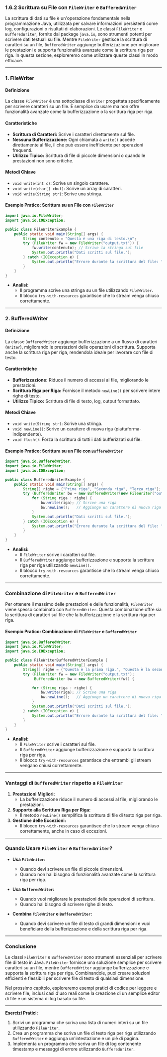 ### **1.6.2 Scrittura su File con `FileWriter` e `BufferedWriter`**

La scrittura di dati su file è un'operazione fondamentale nella programmazione Java, utilizzata per salvare informazioni persistenti come log, configurazioni o risultati di elaborazioni. Le classi `FileWriter` e `BufferedWriter`, fornite dal package `java.io`, sono strumenti potenti per scrivere dati testuali su file. Mentre `FileWriter` gestisce la scrittura di caratteri su un file, `BufferedWriter` aggiunge bufferizzazione per migliorare le prestazioni e supporta funzionalità avanzate come la scrittura riga per riga. In questa sezione, esploreremo come utilizzare queste classi in modo efficace.

---

### **1. FileWriter**

#### **Definizione**
La classe `FileWriter` è una sottoclasse di `Writer` progettata specificamente per scrivere caratteri su un file. È semplice da usare ma non offre funzionalità avanzate come la bufferizzazione o la scrittura riga per riga.

#### **Caratteristiche**
- **Scrittura di Caratteri:** Scrive i caratteri direttamente sul file.
- **Nessuna Bufferizzazione:** Ogni chiamata a `write()` accede direttamente al file, il che può essere inefficiente per operazioni frequenti.
- **Utilizzo Tipico:** Scrittura di file di piccole dimensioni o quando le prestazioni non sono critiche.

#### **Metodi Chiave**
- `void write(int c)`: Scrive un singolo carattere.
- `void write(char[] cbuf)`: Scrive un array di caratteri.
- `void write(String str)`: Scrive una stringa.

#### **Esempio Pratico: Scrittura su un File con `FileWriter`**
```java
import java.io.FileWriter;
import java.io.IOException;

public class FileWriterExample {
    public static void main(String[] args) {
        String contenuto = "Questa è una riga di testo.\n";
        try (FileWriter fw = new FileWriter("output.txt")) {
            fw.write(contenuto); // Scrive la stringa sul file
            System.out.println("Dati scritti sul file.");
        } catch (IOException e) {
            System.out.println("Errore durante la scrittura del file: " + e.getMessage());
        }
    }
}
```
- **Analisi:**  
  - Il programma scrive una stringa su un file utilizzando `FileWriter`.
  - Il blocco `try-with-resources` garantisce che lo stream venga chiuso correttamente.

---

### **2. BufferedWriter**

#### **Definizione**
La classe `BufferedWriter` aggiunge bufferizzazione a un flusso di caratteri (`Writer`), migliorando le prestazioni delle operazioni di scrittura. Supporta anche la scrittura riga per riga, rendendola ideale per lavorare con file di testo.

#### **Caratteristiche**
- **Bufferizzazione:** Riduce il numero di accessi al file, migliorando le prestazioni.
- **Scrittura Riga per Riga:** Fornisce il metodo `newLine()` per scrivere intere righe di testo.
- **Utilizzo Tipico:** Scrittura di file di testo, log, output formattato.

#### **Metodi Chiave**
- `void write(String str)`: Scrive una stringa.
- `void newLine()`: Scrive un carattere di nuova riga (piattaforma-indipendente).
- `void flush()`: Forza la scrittura di tutti i dati bufferizzati sul file.

#### **Esempio Pratico: Scrittura su un File con `BufferedWriter`**
```java
import java.io.BufferedWriter;
import java.io.FileWriter;
import java.io.IOException;

public class BufferedWriterExample {
    public static void main(String[] args) {
        String[] righe = {"Prima riga", "Seconda riga", "Terza riga"};
        try (BufferedWriter bw = new BufferedWriter(new FileWriter("output.txt"))) {
            for (String riga : righe) {
                bw.write(riga); // Scrive una riga
                bw.newLine();   // Aggiunge un carattere di nuova riga
            }
            System.out.println("Dati scritti sul file.");
        } catch (IOException e) {
            System.out.println("Errore durante la scrittura del file: " + e.getMessage());
        }
    }
}
```
- **Analisi:**  
  - Il `FileWriter` scrive i caratteri sul file.
  - Il `BufferedWriter` aggiunge bufferizzazione e supporta la scrittura riga per riga utilizzando `newLine()`.
  - Il blocco `try-with-resources` garantisce che lo stream venga chiuso correttamente.

---

### **Combinazione di `FileWriter` e `BufferedWriter`**

Per ottenere il massimo delle prestazioni e delle funzionalità, `FileWriter` viene spesso combinato con `BufferedWriter`. Questa combinazione offre sia la scrittura di caratteri sul file che la bufferizzazione e la scrittura riga per riga.

#### **Esempio Pratico: Combinazione di `FileWriter` e `BufferedWriter`**
```java
import java.io.BufferedWriter;
import java.io.FileWriter;
import java.io.IOException;

public class FileWriterBufferedWriterExample {
    public static void main(String[] args) {
        String[] righe = {"Questa è la prima riga.", "Questa è la seconda riga.", "Fine del file."};
        try (FileWriter fw = new FileWriter("output.txt");
             BufferedWriter bw = new BufferedWriter(fw)) {

            for (String riga : righe) {
                bw.write(riga); // Scrive una riga
                bw.newLine();   // Aggiunge un carattere di nuova riga
            }
            System.out.println("Dati scritti sul file.");
        } catch (IOException e) {
            System.out.println("Errore durante la scrittura del file: " + e.getMessage());
        }
    }
}
```
- **Analisi:**  
  - Il `FileWriter` scrive i caratteri sul file.
  - Il `BufferedWriter` aggiunge bufferizzazione e supporta la scrittura riga per riga.
  - Il blocco `try-with-resources` garantisce che entrambi gli stream vengano chiusi correttamente.

---

### **Vantaggi di `BufferedWriter` rispetto a `FileWriter`**

1. **Prestazioni Migliori:**  
   - La bufferizzazione riduce il numero di accessi al file, migliorando le prestazioni.
2. **Supporto alla Scrittura Riga per Riga:**  
   - Il metodo `newLine()` semplifica la scrittura di file di testo riga per riga.
3. **Gestione delle Eccezioni:**  
   - Il blocco `try-with-resources` garantisce che lo stream venga chiuso correttamente, anche in caso di eccezioni.

---

### **Quando Usare `FileWriter` e `BufferedWriter`?**

- **Usa `FileWriter`:**
  - Quando devi scrivere un file di piccole dimensioni.
  - Quando non hai bisogno di funzionalità avanzate come la scrittura riga per riga.

- **Usa `BufferedWriter`:**
  - Quando vuoi migliorare le prestazioni delle operazioni di scrittura.
  - Quando hai bisogno di scrivere righe di testo.

- **Combina `FileWriter` e `BufferedWriter`:**
  - Quando devi scrivere un file di testo di grandi dimensioni e vuoi beneficiare della bufferizzazione e della scrittura riga per riga.

---

### **Conclusione**

Le classi `FileWriter` e `BufferedWriter` sono strumenti essenziali per scrivere file di testo in Java. `FileWriter` fornisce una soluzione semplice per scrivere caratteri su un file, mentre `BufferedWriter` aggiunge bufferizzazione e supporta la scrittura riga per riga. Combinandole, puoi creare soluzioni efficienti e flessibili per scrivere file di testo di qualsiasi dimensione.

Nel prossimo capitolo, esploreremo esempi pratici di codice per leggere e scrivere file, inclusi casi d'uso reali come la creazione di un semplice editor di file e un sistema di log basato su file.

---

**Esercizi Pratici:**
1. Scrivi un programma che scriva una lista di numeri interi su un file utilizzando `FileWriter`.
2. Crea un programma che scriva un file di testo riga per riga utilizzando `BufferedWriter` e aggiunga un'intestazione e un piè di pagina.
3. Implementa un programma che scriva un file di log contenente timestamp e messaggi di errore utilizzando `BufferedWriter`.
